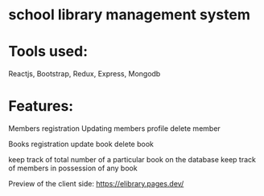# school library management system
# Tools used:
Reactjs, Bootstrap, Redux, Express, Mongodb
# Features: 
Members registration
Updating members profile
delete member

Books registration
update book
delete book

keep track of total number of a particular book on the  database
keep track of members in possession of any book

Preview of the client side: https://elibrary.pages.dev/
